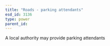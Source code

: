 ```yaml
---
title: "Roads - parking attendants"
esd_id: 3136
type: power
parent_id:  
---
```


A local authority may provide parking attendants

